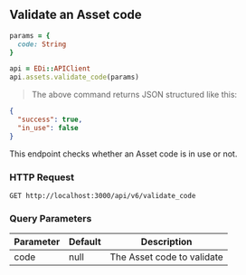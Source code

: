 ## Validate an Asset code

```ruby
params = {
  code: String
}

api = EDi::APIClient
api.assets.validate_code(params)
```

> The above command returns JSON structured like this:

```json
{
  "success": true,
  "in_use": false
}
```

This endpoint checks whether an Asset code is in use or not.

### HTTP Request

`GET http://localhost:3000/api/v6/validate_code`

### Query Parameters

Parameter | Default | Description
--------- | ------- | -----------
code | null | The Asset code to validate 